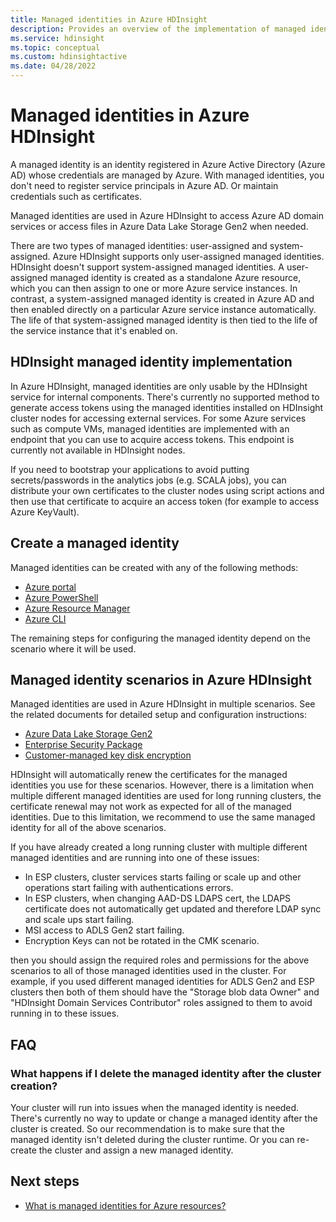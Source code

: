 ```yaml
---
title: Managed identities in Azure HDInsight
description: Provides an overview of the implementation of managed identities in Azure HDInsight.
ms.service: hdinsight
ms.topic: conceptual
ms.custom: hdinsightactive
ms.date: 04/28/2022
---
```


# Managed identities in Azure HDInsight

A managed identity is an identity registered in Azure Active Directory (Azure AD) whose credentials are managed by Azure. With managed identities, you don't need to register service principals in Azure AD. Or maintain credentials such as certificates.

Managed identities are used in Azure HDInsight to access Azure AD domain services or access files in Azure Data Lake Storage Gen2 when needed.

There are two types of managed identities: user-assigned and system-assigned. Azure HDInsight supports only user-assigned managed identities. HDInsight doesn't support system-assigned managed identities. A user-assigned managed identity is created as a standalone Azure resource, which you can then assign to one or more Azure service instances. In contrast, a system-assigned managed identity is created in Azure AD and then enabled directly on a particular Azure service instance automatically. The life of that system-assigned managed identity is then tied to the life of the service instance that it's enabled on.

## HDInsight managed identity implementation

In Azure HDInsight, managed identities are only usable by the HDInsight service for internal components. There's currently no supported method to generate access tokens using the managed identities installed on HDInsight cluster nodes for accessing external services. For some Azure services such as compute VMs, managed identities are implemented with an endpoint that you can use to acquire access tokens. This endpoint is currently not available in HDInsight nodes.

If you need to bootstrap your applications to avoid putting secrets/passwords in the analytics jobs (e.g. SCALA jobs), you can distribute your own certificates to the cluster nodes using script actions and then use that certificate to acquire an access token (for example to access Azure KeyVault).

## Create a managed identity

Managed identities can be created with any of the following methods:

* [Azure portal](../active-directory/managed-identities-azure-resources/how-to-manage-ua-identity-portal.md)
* [Azure PowerShell](../active-directory/managed-identities-azure-resources/how-to-manage-ua-identity-powershell.md)
* [Azure Resource Manager](../active-directory/managed-identities-azure-resources/how-to-manage-ua-identity-arm.md)
* [Azure CLI](../active-directory/managed-identities-azure-resources/how-to-manage-ua-identity-cli.md)

The remaining steps for configuring the managed identity depend on the scenario where it will be used.

## Managed identity scenarios in Azure HDInsight

Managed identities are used in Azure HDInsight in multiple scenarios. See the related documents for detailed setup and configuration instructions:

* [Azure Data Lake Storage Gen2](hdinsight-hadoop-use-data-lake-storage-gen2-portal.md#create-a-user-assigned-managed-identity)
* [Enterprise Security Package](domain-joined/apache-domain-joined-configure-using-azure-adds.md#create-and-authorize-a-managed-identity)
* [Customer-managed key disk encryption](disk-encryption.md)

HDInsight will automatically renew the certificates for the managed identities you use for these scenarios. However, there is a limitation when multiple different managed identities are used for long running clusters, the certificate renewal may not work as expected for all of the managed identities. Due to this limitation, we recommend to use the same managed identity for all of the above scenarios. 

If you have already created a long running cluster with multiple different managed identities and are running into one of these issues:
 * In ESP clusters, cluster services starts failing or scale up and other operations start failing with authentications errors.
 * In ESP clusters, when changing AAD-DS LDAPS cert, the LDAPS certificate does not automatically get updated and therefore LDAP sync and scale ups start failing.
 * MSI access to ADLS Gen2 start failing.
 * Encryption Keys can not be rotated in the CMK scenario.

then you should assign the required roles and permissions for the above scenarios to all of those managed identities used in the cluster. For example, if you used different managed identities for ADLS Gen2 and ESP clusters then both of them should have the "Storage blob data Owner" and "HDInsight Domain Services Contributor" roles assigned to them to avoid running in to these issues.

## FAQ

### What happens if I delete the managed identity after the cluster creation?

Your cluster will run into issues when the managed identity is needed. There's currently no way to update or change a managed identity after the cluster is created. So our recommendation is to make sure that the managed identity isn't deleted during the cluster runtime. Or you can re-create the cluster and assign a new managed identity.

## Next steps

* [What is managed identities for Azure resources?](../active-directory/managed-identities-azure-resources/overview.md)
